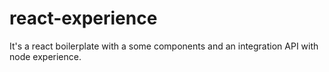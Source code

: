 # react-experience
It's a react boilerplate with a some components and an integration API with node experience.
